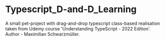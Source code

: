 # Typescript_D-and-D_Learning

A small pet-project with drag-and-drop typescript class-based realisation taken from Udemy course 'Understanding TypeScript - 2022 Edition'. Author - Maximilian Schwarzmüller.
